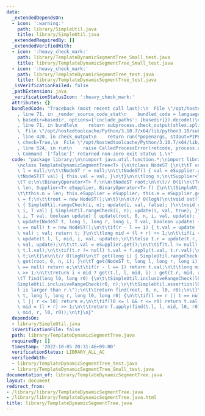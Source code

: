 ```yaml
---
data:
  _extendedDependsOn:
  - icon: ':warning:'
    path: library/SimpleUtil.java
    title: library/SimpleUtil.java
  _extendedRequiredBy: []
  _extendedVerifiedWith:
  - icon: ':heavy_check_mark:'
    path: library/TemplateDynamicSegmentTree_Small_test.java
    title: library/TemplateDynamicSegmentTree_Small_test.java
  - icon: ':heavy_check_mark:'
    path: library/TemplateDynamicSegmentTree_test.java
    title: library/TemplateDynamicSegmentTree_test.java
  _isVerificationFailed: false
  _pathExtension: java
  _verificationStatusIcon: ':heavy_check_mark:'
  attributes: {}
  bundledCode: "Traceback (most recent call last):\n  File \"/opt/hostedtoolcache/Python/3.10.7/x64/lib/python3.10/site-packages/onlinejudge_verify/documentation/build.py\"\
    , line 71, in _render_source_code_stat\n    bundled_code = language.bundle(stat.path,\
    \ basedir=basedir, options={'include_paths': [basedir]}).decode()\n  File \"/opt/hostedtoolcache/Python/3.10.7/x64/lib/python3.10/site-packages/onlinejudge_verify/languages/user_defined.py\"\
    , line 71, in bundle\n    return subprocess.check_output(shlex.split(command))\n\
    \  File \"/opt/hostedtoolcache/Python/3.10.7/x64/lib/python3.10/subprocess.py\"\
    , line 420, in check_output\n    return run(*popenargs, stdout=PIPE, timeout=timeout,\
    \ check=True,\n  File \"/opt/hostedtoolcache/Python/3.10.7/x64/lib/python3.10/subprocess.py\"\
    , line 524, in run\n    raise CalledProcessError(retcode, process.args,\nsubprocess.CalledProcessError:\
    \ Command '['false']' returned non-zero exit status 1.\n"
  code: "package library;\n\nimport java.util.function.*;\nimport library.SimpleUtil;\n\
    \nclass TemplateDynamicSegmentTree<T> {\n\tclass NodeST {\n\t\tT val;\n\t\tNodeST\
    \ l = null;\n\t\tNodeST r = null;\n\t\tNodeST() { val = eSupplier.get(); }\n\t\
    \tNodeST(T val) { this.val = val; }\n\t}\n\n\tlong n;\n\tSupplier<T> eSupplier;\n\
    \tT e;\n\tBinaryOperator<T> f;\n\n\tNodeST root;\n\n\t// O(1)\n\tTemplateDynamicSegmentTree(long\
    \ len, Supplier<T> eSupplier, BinaryOperator<T> f) {\n\t\tSimpleUtil.nonNegativeCheck(len);\n\
    \t\tthis.n = len; this.eSupplier = eSupplier; this.e = eSupplier.get(); this.f\
    \ = f;\n\t\troot = new NodeST();\n\t}\n\n\t// O(logN)\n\tvoid set(long i, T val)\
    \ { SimpleUtil.rangeCheck(i, n); update(i, val, false); }\n\tvoid update(long\
    \ i, T val) { SimpleUtil.rangeCheck(i, n); update(i, val, true); }\n\tvoid update(long\
    \ i, T val, boolean update) { update(root, 0, n, i, val, update); }\n\tNodeST\
    \ update(NodeST t, long l, long r, long i, T val, boolean update) {\n\t\tif(t\
    \ == null) t = new NodeST();\n\t\tif(r - l == 1) { t.val = update ? f.apply(t.val,\
    \ val) : val; return t; }\n\t\tlong mid = (l + r) >> 1;\n\t\tif(i < mid) t.l =\
    \ update(t.l, l, mid, i, val, update);\n\t\telse t.r = update(t.r, mid, r, i,\
    \ val, update);\n\t\tt.val = eSupplier.get();\n\t\tif(t.l != null) t.val = f.apply(t.val,\
    \ t.l.val);\n\t\tif(t.r != null) t.val = f.apply(t.val, t.r.val);\n\t\treturn\
    \ t;\n\t}\n\n\t// O(logN)\n\tT get(long i) { SimpleUtil.rangeCheck(i, n); return\
    \ get(root, 0, n, i); }\n\tT get(NodeST t, long l, long r, long i) {\n\t\tif(t\
    \ == null) return e;\n\t\tif(r - l == 1) return t.val;\n\t\tlong mid = (l + r)\
    \ >> 1;\n\t\treturn i < mid ? get(t.l, l, mid, i) : get(t.r, mid, r, i);\n\t}\n\
    \tT find(long l0, long r0) {\n\t\tSimpleUtil.inclusiveRangeCheck(l0, n);\n\t\t\
    SimpleUtil.inclusiveRangeCheck(r0, n);\n\t\tSimpleUtil.assertion(l0 <= r0, \"\
    l is larger than r.\");\n\t\treturn find(root, 0, n, l0, r0);\n\t}\n\tT find(NodeST\
    \ t, long l, long r, long l0, long r0) {\n\t\tif(l == r || t == null || r0 <=\
    \ l || r <= l0) return e;\n\t\tif(l0 <= l && r <= r0) return t.val;\n\t\tlong\
    \ mid = (l + r) >> 1;\n\t\treturn f.apply(find(t.l, l, mid, l0, r0), find(t.r,\
    \ mid, r, l0, r0));\n\t}\n}"
  dependsOn:
  - library/SimpleUtil.java
  isVerificationFile: false
  path: library/TemplateDynamicSegmentTree.java
  requiredBy: []
  timestamp: '2022-10-05 20:31:46+09:00'
  verificationStatus: LIBRARY_ALL_AC
  verifiedWith:
  - library/TemplateDynamicSegmentTree_test.java
  - library/TemplateDynamicSegmentTree_Small_test.java
documentation_of: library/TemplateDynamicSegmentTree.java
layout: document
redirect_from:
- /library/library/TemplateDynamicSegmentTree.java
- /library/library/TemplateDynamicSegmentTree.java.html
title: library/TemplateDynamicSegmentTree.java
---
```

